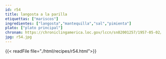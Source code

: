 ```yaml
---
id: r54
title: langosta a la parilla
etiquettas: ["mariscos"]
ingredientes: ["langosta","mantequilla","sal","pimienta"]
plato: ["plato principal"]
chronam: https://chroniclingamerica.loc.gov/lccn/sn82001257/1957-05-02/ed-1/seq-5/
jpg: r54.jpg
---
```


{{< readFile file="./html/recipes/r54.html">}}